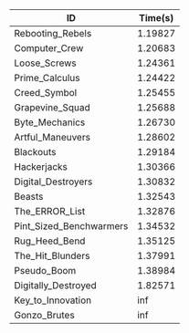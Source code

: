 |ID|Time(s)|
|-|-|
|Rebooting_Rebels|1.19827|
|Computer_Crew|1.20683|
|Loose_Screws|1.24361|
|Prime_Calculus|1.24422|
|Creed_Symbol|1.25455|
|Grapevine_Squad|1.25688|
|Byte_Mechanics|1.26730|
|Artful_Maneuvers|1.28602|
|Blackouts|1.29184|
|Hackerjacks|1.30366|
|Digital_Destroyers|1.30832|
|Beasts|1.32543|
|The_ERROR_List|1.32876|
|Pint_Sized_Benchwarmers|1.34532|
|Rug_Heed_Bend|1.35125|
|The_Hit_Blunders|1.37991|
|Pseudo_Boom|1.38984|
|Digitally_Destroyed|1.82571|
|Key_to_Innovation|inf|
|Gonzo_Brutes|inf|
